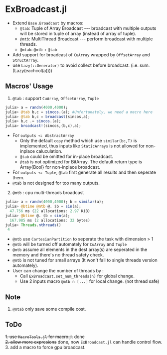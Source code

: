 # ExBroadcast.jl
* Extend `Base.Broadcast` by macros:
  *  `@tab`: Tuple of Array Broadcast --- broadcast with multiple outputs will be stored in tuple of array (instead of array of tuple). 
  *  `@mtb`: MultiThread Broadcast --- perform broadcast with multiple threads. 
  *  `@mtab`: `@mtb` + `@tab`
* Add support for broadcast of `CuArray` wrapped by `OffsetArray` and `StructArray`.
* use `Lazy(::Generator)` to avoid collect before broadcast. (i.e. sum.(Lazy(eachcol(a))))
## Macros' Usage
1. `@tab` : support `CuArray`, `OffsetArray`, `Tuple`    
```julia
julia> a = randn(4000,4000);
julia> @tab b,c = sincos.(a); #Unfortunately, we need a macro here
julia> @tab b,c = broadcast(sincos,a);
julia> b,c .= sincos.(a);
julia> broadcast!(sincos,(b,c),a);
```
* For `outputs <: AbstractArray`
  * Only the default `copy` method which use `similar(bc,T)` is implemented, thus inputs like `StaticArrays` is not allowed for non-inplace caluculation.
  * `@tab` could be omitted for in-place broadcast.
  * `@tab` is not optimized for BitArray. The default return type is Array{Bool} for non-inplace broadcast.
* For `outputs <: Tuple`, `@tab` first generate all results and then seperate them. 
* `@tab` is not designed for too many outputs.

2. `@mtb` : cpu multi-threads broadcast
```julia
julia> a = randn(4000,4000); b = similar(a);
julia> @btime @mtb @. $b = sin(a);
  47.756 ms (22 allocations: 2.97 KiB)
julia> @btime @. $b = sin(a);
  167.985 ms (2 allocations: 32 bytes)
julia> Threads.nthreads()
 4
```
* `@mtb` use `CartesianPartition` to seperate the task with dimension > 1
* `@mtb` will be turned off automately for `CuArray` and `Tuple`
* `@mtb` assume all elements in the dest array(s) are seperated in the memory and there's no thread safety check.
* `@mtb` is not tuned for small arrays (It won't fall to single threads version automately). 
* User can change the number of threads by :
   * Call `ExBroadcast.set_num_threads(n)` for global change.
   * Use 2 inputs macro `@mtb n [...]` for local change. (not thread safe)

## Note
1. `@mtab` only save some compile cost.

## ToDo
~~1. use `MacroTools.jl` for macro.jl.~~ done  
~~2. allow more expresions~~ done, now `ExBroadcast.jl` can handle control flow.  
  3. add a macro to force gpu broadcast.
